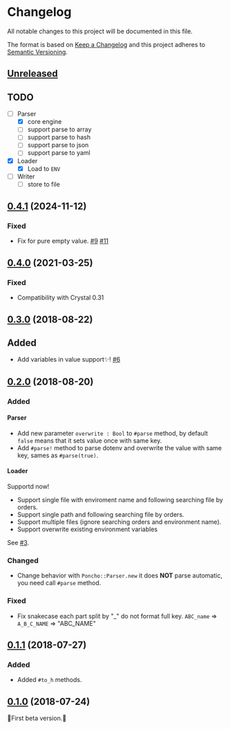 # Changelog

All notable changes to this project will be documented in this file.

The format is based on [Keep a Changelog](http://keepachangelog.com/en/1.0.0/)
and this project adheres to [Semantic Versioning](http://semver.org/spec/v2.0.0.html).

## [Unreleased]

## TODO

- [ ] Parser
  - [x] core engine
  - [ ] support parse to array
  - [ ] support parse to hash
  - [ ] support parse to json
  - [ ] support parse to yaml
- [x] Loader
  - [x] Load to `ENV`
- [ ] Writer
  - [ ] store to file

## [0.4.1] (2024-11-12)

### Fixed

- Fix for pure empty value. [#9](https://github.com/icyleaf/poncho/pull/9) [#11](https://github.com/icyleaf/poncho/pull/11)

## [0.4.0] (2021-03-25)

### Fixed

- Compatibility with Crystal 0.31

## [0.3.0] (2018-08-22)

## Added

- Add variables in value support:sparkles:! [#6](https://github.com/icyleaf/poncho/pull/6)

## [0.2.0] (2018-08-20)

### Added

#### Parser

- Add new parameter `overwrite : Bool` to `#parse` method, by default `false` means that it sets value once with same key.
- Add `#parse!` method to parse dotenv and overwrite the value with same key, sames as `#parse(true)`.

#### Loader

Supportd now!

- Support single file with enviroment name and following searching file by orders.
- Support single path and following searching file by orders.
- Support multiple files (ignore searching orders and environment name).
- Support overwrite existing environment variables

See [#3](https://github.com/icyleaf/poncho/pull/3).

### Changed

- Change behavior with `Poncho::Parser.new` it does **NOT** parse automatic, you need call `#parse` method.

### Fixed

- Fix snakecase each part split by "_" do not format full key. `ABC_name` => `A_B_C_NAME` => "ABC_NAME"

## [0.1.1] (2018-07-27)

### Added

- Added `#to_h` methods.

## [0.1.0] (2018-07-24)

:star2:First beta version.:star2:

[Unreleased]: https://github.com/icyleaf/poncho/compare/v0.4.1...HEAD
[0.4.1]: https://github.com/icyleaf/poncho/compare/v0.4.0...v0.4.1
[0.4.0]: https://github.com/icyleaf/poncho/compare/v0.3.0...v0.4.0
[0.3.0]: https://github.com/icyleaf/poncho/compare/v0.2.0...v0.3.0
[0.2.0]: https://github.com/icyleaf/poncho/compare/v0.1.1...v0.2.0
[0.1.1]: https://github.com/icyleaf/poncho/compare/v0.1.0...v0.1.1
[0.1.0]: https://github.com/icyleaf/poncho/compare/04d17738bcb7c15000ae56fea6c72157a96edfc4...v0.1.0

